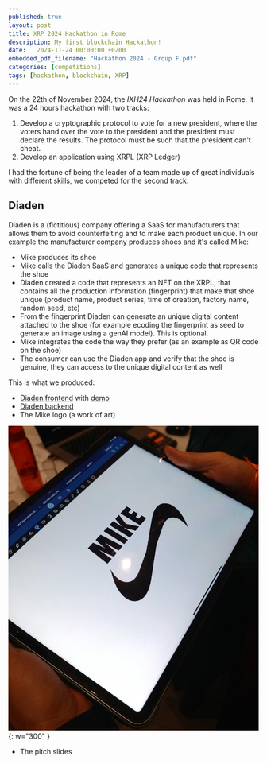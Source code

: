 ```yaml
---
published: true
layout: post
title: XRP 2024 Hackathon in Rome
description: My first blockchain Hackathon!
date:   2024-11-24 00:00:00 +0200
embedded_pdf_filename: "Hackathon 2024 - Group F.pdf"
categories: [competitions]
tags: [hackathon, blockchain, XRP]
---
```


On the 22th of November 2024, the _IXH24 Hackathon_ was held in Rome. It was a 24 hours hackathon with two tracks:

1. Develop a cryptographic protocol to vote for a new president, where the voters hand over the vote to the president and the president must declare the results. The protocol must be such that the president can't cheat.
2. Develop an application using XRPL (XRP Ledger)

I had the fortune of being the leader of a team made up of great individuals with different skills, we competed for the second track.

## Diaden

Diaden is a (fictitious) company offering a SaaS for manufacturers that allows them to avoid counterfeiting and to make each product unique.
In our example the manufacturer company produces shoes and it's called Mike:

- Mike produces its shoe
- Mike calls the Diaden SaaS and generates a unique code that represents the shoe
- Diaden created a code that represents an NFT on the XRPL, that contains all the production information (fingerprint) that make that shoe unique (product name, product series, time of creation, factory name, random seed, etc)
- From the fingerprint Diaden can generate an unique digital content attached to the shoe (for example ecoding the fingerprint as seed to generate an image using a genAI model). This is optional.
- Mike integrates the code the way they prefer (as an example as QR code on the shoe)
- The consumer can use the Diaden app and verify that the shoe is genuine, they can access to the unique digital content as well

This is what we produced:

- [Diaden frontend](https://github.com/roodeeex/diaden.git) with [demo](https://diadenn.vercel.app)
- [Diaden backend](https://github.com/Frollamma/IXH24-Hackathon)
- The Mike logo (a work of art)

![Mike Logo Photo](/assets/img/Mike_logo_photo.jpeg){: w="300" }

- The pitch slides
